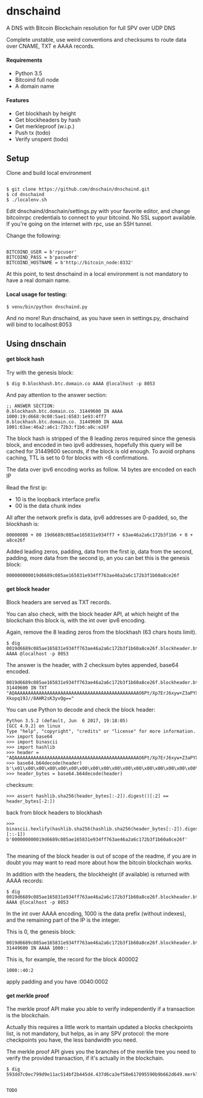 # dnschaind

A DNS with Bitcoin Blockchain resolution for full SPV over UDP DNS

Complete unstable, use weird conventions and checksums to route data over 
CNAME, TXT e AAAA records. 


#### Requirements

- Python 3.5
- Bitcoind full node
- A domain name

#### Features

- Get blockhash by height
- Get blockheaders by hash
- Get merkleproof (w.i.p.)
- Push tx (todo)
- Verify unspent (todo)

## Setup

Clone and build local environment
```buildoutcfg

$ git clone https://github.com/dnschain/dnschaind.git
$ cd dnschaind
$ ./localenv.sh

```

Edit dnschaind/dnschain/settings.py with your favorite editor, and change
bitcoinrpc credentials to connect to your bitcoind. No SSL support available. 
If you're going on the internet with rpc, use an SSH tunnel.

Change the following:
```buildoutcfg

BITCOIND_USER = b'rpcuser'
BITCOIND_PASS = b'passw0rd'
BITCOIND_HOSTNAME = b'http://bitcoin_node:8332'

```
 
At this point, to test dnschaind in a local environment is not mandatory to 
have a real domain name. 


#### Local usage for testing:

```buildoutcfg
$ venv/bin/python dnschaind.py

```
And no more! Run dnschaind, as you have seen in settings.py, dnschaind will bind to localhost:8053 

## Using dnschain

#### get block hash
Try with the genesis block:

```
$ dig 0.blockhash.btc.domain.co AAAA @localhost -p 8053
```
And pay attention to the answer section:
```
;; ANSWER SECTION:
0.blockhash.btc.domain.co. 31449600 IN AAAA 1000:19:d668:9c08:5ae1:6583:1e93:4ff7
0.blockhash.btc.domain.co. 31449600 IN AAAA 1001:63ae:46a2:a6c1:72b3:f1b6:a8c:e26f

```
The block hash is stripped of the 8 leading zeros required since the genesis block, and encoded
in two ipv6 addresses, hopefully this query will be cached for 31449600 seconds, if the block is old enough.
To avoid orphans caching, TTL is set to 0 for blocks with <6 confirmations.

The data over ipv6 encoding works as follow. 14 bytes are encoded on each IP

Read the first ip: 

- 10 is the loopback interface prefix
- 00 is the data chunk index

All after the network prefix is data, ipv6 addresses are 0-padded, so, the blockhash is:

```
00000000 + 00 19d6689c085ae165831e934ff7 + 63ae46a2a6c172b3f1b6 + 0 + a8ce26f
```

Added leading zeros, padding, data from the first ip, data from the second, padding, more data from the second ip,
an you can bet this is the genesis block:

```
000000000019d6689c085ae165831e934ff763ae46a2a6c172b3f1b60a8ce26f
```

#### get block header

Block headers are served as TXT records.
 
You can also check, with the block header API, at which height
of the blockchain this block is, with the int over ipv6 encoding.

Again, remove the 8 leading zeros from the blockhash (63 chars hosts limit).

```
$ dig 0019d6689c085ae165831e934ff763ae46a2a6c172b3f1b60a8ce26f.blockheader.btc.domain.com AAAA @localhost -p 8053 

```

The answer is the header, with 2 checksum bytes appended, base64 encoded.

```
0019d6689c085ae165831e934ff763ae46a2a6c172b3f1b60a8ce26f.blockheader.btc. 31449600 IN TXT 
"AQAAAAAAAAAAAAAAAAAAAAAAAAAAAAAAAAAAAAAAAAAAAAAAO6Pt/Xp7ErJ6xyw+Z3aPYX/IG8OIilEyOp+4qkse
Xkopq19J//8AHR2sK3yvQg=="

```

You can use Python to decode and check the block header:

```
Python 3.5.2 (default, Jun  6 2017, 19:18:05) 
[GCC 4.9.2] on linux
Type "help", "copyright", "credits" or "license" for more information.
>>> import base64
>>> import binascii
>>> import hashlib 
>>> header = "AQAAAAAAAAAAAAAAAAAAAAAAAAAAAAAAAAAAAAAAAAAAAAAAO6Pt/Xp7ErJ6xyw+Z3aPYX/IG8OIilEyOp+4qkseXkopq19J//8AHR2sK3yvQg=="
>>> base64.b64decode(header)  
b'\x01\x00\x00\x00\x00\x00\x00\x00\x00\x00\x00\x00\x00\x00\x00\x00\x00\x00\x00\x00\x00\x00\x00\x00\x00\x00\x00\x00\x00\x00\x00\x00\x00\x00\x00\x00;\xa3\xed\xfdz{\x12\xb2z\xc7,>gv\x8fa\x7f\xc8\x1b\xc3\x88\x8aQ2:\x9f\xb8\xaaK\x1e^J)\xab_I\xff\xff\x00\x1d\x1d\xac+|\xafB'
>>> header_bytes = base64.b64decode(header)
```
checksum:
```
>>> assert hashlib.sha256(header_bytes[:-2]).digest()[:2] == header_bytes[-2:])
```
back from block headers to blockhash
```
>>> binascii.hexlify(hashlib.sha256(hashlib.sha256(header_bytes[:-2]).digest()).digest()[::-1])
b'000000000019d6689c085ae165831e934ff763ae46a2a6c172b3f1b60a8ce26f' 


```

The meaning of the block header is out of scope of the readme, if you are in doubt you may want to read more about how
the bitcoin blockchain works. 

In addition with the headers, the blockheight (if available) is returned with AAAA records:

```buildoutcfg
$ dig 0019d6689c085ae165831e934ff763ae46a2a6c172b3f1b60a8ce26f.blockheader.btc.domain.co AAAA @localhost -p 8053
```

In the int over AAAA encoding, 1000 is the data prefix (without indexes), and the remaining part of the IP
is the integer.

This is 0, the genesis block:

```buildoutcfg
0019d6689c085ae165831e934ff763ae46a2a6c172b3f1b60a8ce26f.blockheader.btc.domain.co. 
31449600 IN AAAA 1000::
```

This is, for example, the record for the block 400002 
```buildoutcfg
1000::40:2
```

apply padding and you have :0040:0002


#### get merkle proof

The merkle proof API make you able to verify independently if a transaction is the blockchain.

Actually this requires a little work to mantain updated a blocks checkpoints list, is not mandatory, but helps, as in 
any SPV protocol: the more checkpoints you have, the less bandwidth you need.

The merkle proof API gives you the branches of the merkle tree you need to verify the provided transaction, if it's 
actually in the blockchain.

```buildoutcfg
$ dig 593dd7c0ec799d9e11ac514bf2b445d4.437d6ca3ef58e617095590b9b662d649.merkleproof.btc.domain.co
 
```

```
TODO
```


